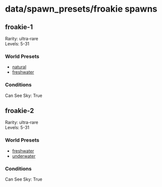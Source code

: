 # data/spawn_presets/froakie spawns  
  
## froakie-1  
Rarity: ultra-rare  
Levels: 5-31  
  
### World Presets  
* [natural](/data/spawn_data/natural.md)  
* [freshwater](/data/spawn_data/freshwater.md)  
  
### Conditions  
Can See Sky: True  
  
## froakie-2  
Rarity: ultra-rare  
Levels: 5-31  
  
### World Presets  
* [freshwater](/data/spawn_data/freshwater.md)  
* [underwater](/data/spawn_data/underwater.md)  
  
### Conditions  
Can See Sky: True  
